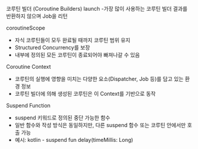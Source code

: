 코루틴 빌더 (Coroutine Builders)
launch -가장 많이 사용하는 코루틴 빌더 결과를 반환하지 않으며 Job을 리턴

coroutineScope
- 자식 코루틴들이 모두 완료될 때까지 코루틴 범위 유지
- Structured Concurrency를 보장
- 내부에 정의된 모든 코루틴이 종료되어야 빠져나갈 수 있음

Coroutine Context
- 코루틴의 실행에 영향을 미치는 다양한 요소(Dispatcher, Job 등)를 담고 있는 환경 정보
- 코루틴 빌더에 의해 생성된 코루틴은 이 Context를 기반으로 동작

Suspend Function
- suspend 키워드로 정의된 중단 가능한 함수
- 일반 함수와 작성 방식은 동일하지만, 다른 suspend 함수 또는 코루틴 안에서만 호출 가능
- 예시: kotlin - suspend fun delay(timeMillis: Long)
